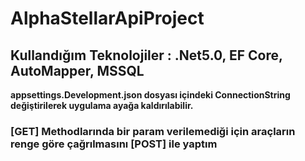 # AlphaStellarApiProject

## Kullandığım Teknolojiler : .Net5.0, EF Core, AutoMapper, MSSQL
**appsettings.Development.json dosyası içindeki ConnectionString değiştirilerek uygulama ayağa kaldırılabilir.**

### [GET] Methodlarında bir param verilemediği için araçların renge göre çağrılmasını [POST] ile yaptım
